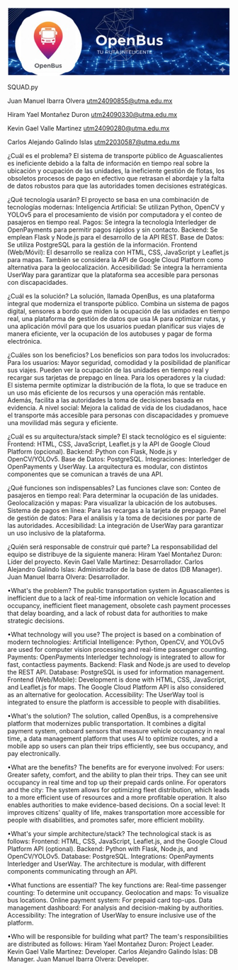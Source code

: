 ![Banner del proyecto OpenBus](OpenBus.jpg)






SQUAD.py    


Juan Manuel Ibarra Olvera 
utm24090855@utma.edu.mx

Hiram Yael Montañez Duron 
utm24090330@utma.edu.mx

Kevin Gael Valle Martinez 
utm24090280@utma.edu.mx

Carlos Alejando Galindo Islas
utm22030587@utma.edu.mx











¿Cuál es el problema?
El sistema de transporte público de Aguascalientes es ineficiente debido a la falta de información en tiempo real sobre la ubicación y ocupación de las unidades, la ineficiente gestión de flotas, los obsoletos procesos de pago en efectivo que retrasan el abordaje y la falta de datos robustos para que las autoridades tomen decisiones estratégicas.

¿Qué tecnología usarán?
El proyecto se basa en una combinación de tecnologías modernas:
Inteligencia Artificial: Se utilizan Python, OpenCV y YOLOv5 para el procesamiento de visión por computadora y el conteo de pasajeros en tiempo real.
Pagos: Se integra la tecnología Interledger de OpenPayments para permitir pagos rápidos y sin contacto.
Backend: Se emplean Flask y Node.js para el desarrollo de la API REST.
Base de Datos: Se utiliza PostgreSQL para la gestión de la información.
Frontend (Web/Móvil): El desarrollo se realiza con HTML, CSS, JavaScript y Leaflet.js para mapas. También se considera la API de Google Cloud Platform como alternativa para la geolocalización.
Accesibilidad: Se integra la herramienta UserWay para garantizar que la plataforma sea accesible para personas con discapacidades.







¿Cuál es la solución?
La solución, llamada OpenBus, es una plataforma integral que moderniza el transporte público. Combina un sistema de pagos digital, sensores a bordo que miden la ocupación de las unidades en tiempo real, una plataforma de gestión de datos que usa IA para optimizar rutas, y una aplicación móvil para que los usuarios puedan planificar sus viajes de manera eficiente, ver la ocupación de los autobuses y pagar de forma electrónica.

¿Cuáles son los beneficios?
Los beneficios son para todos los involucrados:
Para los usuarios: Mayor seguridad, comodidad y la posibilidad de planificar sus viajes. Pueden ver la ocupación de las unidades en tiempo real y recargar sus tarjetas de prepago en línea.
Para los operadores y la ciudad: El sistema permite optimizar la distribución de la flota, lo que se traduce en un uso más eficiente de los recursos y una operación más rentable. Además, facilita a las autoridades la toma de decisiones basada en evidencia.
A nivel social: Mejora la calidad de vida de los ciudadanos, hace el transporte más accesible para personas con discapacidades y promueve una movilidad más segura y eficiente.

¿Cuál es su arquitectura/stack simple?
El stack tecnológico es el siguiente:
Frontend: HTML, CSS, JavaScript, Leaflet.js y la API de Google Cloud Platform (opcional).
Backend: Python con Flask, Node.js y OpenCV/YOLOv5.
Base de Datos: PostgreSQL.
Integraciones: Interledger de OpenPayments y UserWay. La arquitectura es modular, con distintos componentes que se comunican a través de una API.

¿Qué funciones son indispensables?
Las funciones clave son:
Conteo de pasajeros en tiempo real: Para determinar la ocupación de las unidades.
Geolocalización y mapas: Para visualizar la ubicación de los autobuses.
Sistema de pagos en línea: Para las recargas a la tarjeta de prepago.
Panel de gestión de datos: Para el análisis y la toma de decisiones por parte de las autoridades.
Accesibilidad: La integración de UserWay para garantizar un uso inclusivo de la plataforma.

¿Quién será responsable de construir qué parte?
La responsabilidad del equipo se distribuye de la siguiente manera:
Hiram Yael Montañez Duron: Líder del proyecto.
Kevin Gael Valle Martinez: Desarrollador.
Carlos Alejandro Galindo Islas: Administrador de la base de datos (DB Manager).
Juan Manuel Ibarra Olvera: Desarrollador.









•What's the problem?
The public transportation system in Aguascalientes is inefficient due to a lack of real-time information on vehicle location and occupancy, inefficient fleet management, obsolete cash payment processes that delay boarding, and a lack of robust data for authorities to make strategic decisions.

•What technology will you use?
The project is based on a combination of modern technologies:
Artificial Intelligence: Python, OpenCV, and YOLOv5 are used for computer vision processing and real-time passenger counting.
Payments: OpenPayments Interledger technology is integrated to allow for fast, contactless payments.
Backend: Flask and Node.js are used to develop the REST API.
Database: PostgreSQL is used for information management.
Frontend (Web/Mobile): Development is done with HTML, CSS, JavaScript, and Leaflet.js for maps. The Google Cloud Platform API is also considered as an alternative for geolocation.
Accessibility: The UserWay tool is integrated to ensure the platform is accessible to people with disabilities.

•What's the solution?
The solution, called OpenBus, is a comprehensive platform that modernizes public transportation. It combines a digital payment system, onboard sensors that measure vehicle occupancy in real time, a data management platform that uses AI to optimize routes, and a mobile app so users can plan their trips efficiently, see bus occupancy, and pay electronically.

•What are the benefits?
The benefits are for everyone involved:
For users: Greater safety, comfort, and the ability to plan their trips. They can see unit occupancy in real time and top up their prepaid cards online.
For operators and the city: The system allows for optimizing fleet distribution, which leads to a more efficient use of resources and a more profitable operation. It also enables authorities to make evidence-based decisions.
On a social level: It improves citizens' quality of life, makes transportation more accessible for people with disabilities, and promotes safer, more efficient mobility.

•What's your simple architecture/stack?
The technological stack is as follows:
Frontend: HTML, CSS, JavaScript, Leaflet.js, and the Google Cloud Platform API (optional).
Backend: Python with Flask, Node.js, and OpenCV/YOLOv5.
Database: PostgreSQL.
Integrations: OpenPayments Interledger and UserWay. The architecture is modular, with different components communicating through an API.

•What functions are essential?
The key functions are:
Real-time passenger counting: To determine unit occupancy.
Geolocation and maps: To visualize bus locations.
Online payment system: For prepaid card top-ups.
Data management dashboard: For analysis and decision-making by authorities.
Accessibility: The integration of UserWay to ensure inclusive use of the platform.

•Who will be responsible for building what part?
The team's responsibilities are distributed as follows:
Hiram Yael Montañez Duron: Project Leader.
Kevin Gael Valle Martinez: Developer.
Carlos Alejandro Galindo Islas: DB Manager.
Juan Manuel Ibarra Olvera: Developer.


